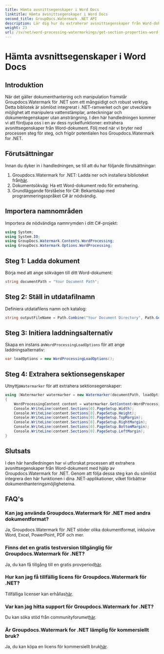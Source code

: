 ```yaml
---
title: Hämta avsnittsegenskaper i Word Docs
linktitle: Hämta avsnittsegenskaper i Word Docs
second_title: GroupDocs.Watermark .NET API
description: Lär dig hur du extraherar avsnittsegenskaper från Word-dokument med hjälp av Groupdocs Watermark for .NET. Förbättra dina dokumenthanteringsmöjligheter utan ansträngning.
weight: 23
url: /sv/net/word-processing-watermarkings/get-section-properties-word-docs/
---
```


# Hämta avsnittsegenskaper i Word Docs

## Introduktion
När det gäller dokumenthantering och manipulation framstår Groupdocs.Watermark för .NET som ett mångsidigt och robust verktyg. Detta bibliotek är sömlöst integrerat i .NET-ramverket och ger utvecklare möjlighet att manipulera vattenstämplar, anteckningar och dokumentegenskaper utan ansträngning. I den här handledningen kommer vi att fördjupa oss i en av dess nyckelfunktioner: extrahera avsnittsegenskaper från Word-dokument. Följ med när vi bryter ned processen steg för steg, och frigör potentialen hos Groupdocs.Watermark for .NET.
## Förutsättningar
Innan du dyker in i handledningen, se till att du har följande förutsättningar:
1.  Groupdocs.Watermark for .NET: Ladda ner och installera biblioteket från[här](https://releases.groupdocs.com/Watermark/net/).
2. Dokumentsökväg: Ha ett Word-dokument redo för extrahering.
3. Grundläggande förståelse för C#: Bekantskap med programmeringsspråket C# är nödvändig.

## Importera namnområden
Importera de nödvändiga namnrymden i ditt C#-projekt:
```csharp
using System;
using System.IO;
using GroupDocs.Watermark.Contents.WordProcessing;
using GroupDocs.Watermark.Options.WordProcessing;
```
## Steg 1: Ladda dokument
Börja med att ange sökvägen till ditt Word-dokument:
```csharp
string documentPath = "Your Document Path";
```
## Steg 2: Ställ in utdatafilnamn
Definiera utdatafilens namn och katalog:
```csharp
string outputFileName = Path.Combine("Your Document Directory", Path.GetFileName(documentPath));
```
## Steg 3: Initiera laddningsalternativ
 Skapa en instans av`WordProcessingLoadOptions` för att ange laddningsalternativ:
```csharp
var loadOptions = new WordProcessingLoadOptions();
```
## Steg 4: Extrahera sektionsegenskaper
 Utnyttja`Watermarker` för att extrahera sektionsegenskaper:
```csharp
using (Watermarker watermarker = new Watermarker(documentPath, loadOptions))
{
    WordProcessingContent content = watermarker.GetContent<WordProcessingContent>();
    Console.WriteLine(content.Sections[0].PageSetup.Width);
    Console.WriteLine(content.Sections[0].PageSetup.Height);
    Console.WriteLine(content.Sections[0].PageSetup.TopMargin);
    Console.WriteLine(content.Sections[0].PageSetup.RightMargin);
    Console.WriteLine(content.Sections[0].PageSetup.BottomMargin);
    Console.WriteLine(content.Sections[0].PageSetup.LeftMargin);
}
```

## Slutsats
I den här handledningen har vi utforskat processen att extrahera avsnittsegenskaper från Word-dokument med hjälp av Groupdocs.Watermark for .NET. Genom att följa dessa steg kan du sömlöst integrera den här funktionen i dina .NET-applikationer, vilket förbättrar dokumenthanteringsmöjligheterna.
## FAQ's
### Kan jag använda Groupdocs.Watermark för .NET med andra dokumentformat?
Ja, Groupdocs.Watermark för .NET stöder olika dokumentformat, inklusive Word, Excel, PowerPoint, PDF och mer.
### Finns det en gratis testversion tillgänglig för Groupdocs.Watermark för .NET?
 Ja, du kan få tillgång till en gratis provperiod[här](https://releases.groupdocs.com/).
### Hur kan jag få tillfällig licens för Groupdocs.Watermark för .NET?
 Tillfälliga licenser kan erhållas[här](https://purchase.groupdocs.com/temporary-license/).
### Var kan jag hitta support för Groupdocs.Watermark for .NET?
 Du kan söka stöd från communityforumet[här](https://forum.groupdocs.com/c/watermark/19).
### Är Groupdocs.Watermark for .NET lämplig för kommersiellt bruk?
 Ja, du kan köpa en licens för kommersiellt bruk[här](https://purchase.groupdocs.com/buy).